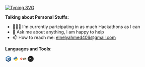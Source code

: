 <a href="https://git.io/typing-svg"><img src="https://readme-typing-svg.demolab.com?font=Caveat&size=35&pause=1000&color=D000E1&center=true&multiline=true&repeat=false&random=false&width=435&height=90&lines=Hello%F0%9F%91%8B%F0%9F%8F%BC%2C+I'm+Elnely;I'm+a+Software+Robotics+Engineer%F0%9F%91%B7%F0%9F%8F%BB" alt="Typing SVG" /></a>

**Talking about Personal Stuffs:**

- 👨🏽‍💻 I’m currently partcipating in as much Hackathons as I can
- 💬 Ask me about anything, I am happy to help
- 📫 How to reach me: elnelyahmed406@gmail.com

  
**Languages and Tools:**   

<code><img height="20" src="https://raw.githubusercontent.com/github/explore/80688e429a7d4ef2fca1e82350fe8e3517d3494d/topics/cpp/cpp.png"></code>  <code><img height="20" src="https://raw.githubusercontent.com/github/explore/80688e429a7d4ef2fca1e82350fe8e3517d3494d/topics/python/python.png"></code>  <code><img height="20" src="https://raw.githubusercontent.com/github/explore/80688e429a7d4ef2fca1e82350fe8e3517d3494d/topics/git/git.png"></code>  <code><img height="20" src="https://raw.githubusercontent.com/github/explore/80688e429a7d4ef2fca1e82350fe8e3517d3494d/topics/terminal/terminal.png"></code>
